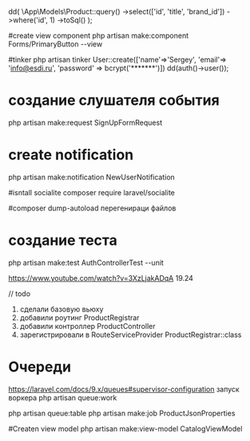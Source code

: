 dd(
\App\Models\Product::query()
->select(['id', 'title', 'brand_id'])
->where('id', 1)
->toSql()
);

#create view component
php artisan make:component Forms/PrimaryButton --view

#tinker
php artisan tinker
User::create(['name'=>'Sergey', 'email'=> 'info@esdi.ru', 'password' => bcrypt('*******')])
dd(auth()->user());

# создание слушателя события

php artisan make:request SignUpFormRequest

# create notification

php artisan make:notification NewUserNotification

#isntall socialite
composer require laravel/socialite

#composer dump-autoload перегенираци файлов

# создание теста

php artisan make:test AuthControllerTest --unit

https://www.youtube.com/watch?v=3XzLjakADqA 19.24

// todo

1. сделали базовую вьюху
2. добавили роутинг ProductRegistrar
3. добавили контроллер ProductController
4. зарегистрировали в RouteServiceProvider ProductRegistrar::class

# Очереди

https://laravel.com/docs/9.x/queues#supervisor-configuration
запуск воркера php artisan queue:work

php artisan queue:table
php artisan make:job ProductJsonProperties

#Createn view model
php artisan make:view-model CatalogViewModel

